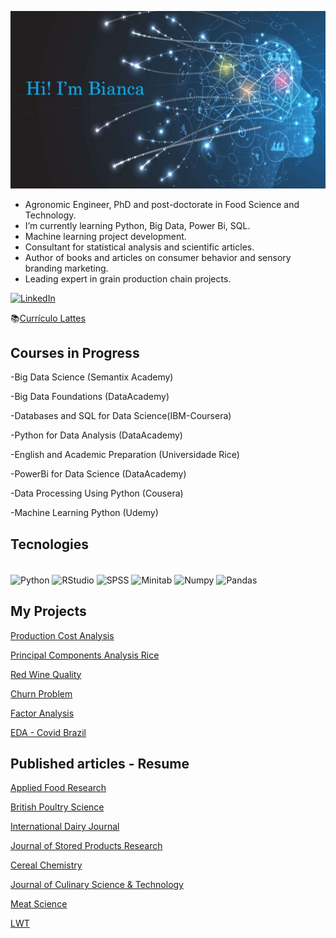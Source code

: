 ![Banner](https://github.com/biancapioavila/biancapioavila/blob/main/logo2.JPG)


- Agronomic Engineer, PhD and post-doctorate in Food Science and Technology.
- I’m currently learning Python, Big Data, Power Bi, SQL.
- Machine learning project development.
- Consultant for statistical analysis and scientific articles.
- Author of books and articles on consumer behavior and sensory branding marketing.
- Leading expert in grain production chain projects.

[![LinkedIn](https://img.shields.io/badge/LinkedIn-0077B5?style=for-the-badge&logo=linkedin&logoColor=white)](https://www.linkedin.com/in/bianca-%C3%A1vila/)

📚[Currículo Lattes](http://lattes.cnpq.br/6534635955153101)

## Courses in Progress

-Big Data Science (Semantix Academy)

-Big Data Foundations (DataAcademy)

-Databases and SQL for Data Science(IBM-Coursera)

-Python for Data Analysis (DataAcademy)

-English and Academic Preparation (Universidade Rice)

-PowerBi for Data Science (DataAcademy)

-Data Processing Using Python (Cousera)

-Machine Learning Python (Udemy)


## Tecnologies

<div style="display: inline_block"><br>
    <img align= "center" alt="Python" height="30" width="40" src="https://cdn.jsdelivr.net/gh/devicons/devicon/icons/python/python-original.svg">
    <img align= "center" alt="RStudio" height="30" width="40" src="https://cdn.jsdelivr.net/gh/devicons/devicon/icons/rstudio/rstudio-original.svg">
    <img align= "center" alt="SPSS" height="30" width="40" src="https://cdn.jsdelivr.net/gh/devicons/devicon/icons/spss/spss-original.svg">
    <img align= "center" alt="Minitab" height="30" width="40" src="https://cdn.jsdelivr.net/gh/devicons/devicon/icons/minitab/minitab-original.svg">
    <img align= "center" alt="Numpy" height="30" width="40" src="https://cdn.jsdelivr.net/gh/devicons/devicon/icons/numpy/numpy-original.svg">
    <img align= "center" alt="Pandas" height="30" width="40" src="https://cdn.jsdelivr.net/gh/devicons/devicon/icons/pandas/pandas-original-wordmark.svg">


## My Projects
[Production Cost Analysis](https://github.com/biancapioavila/Custos_Arroz_CONAB)

[Principal Components Analysis Rice](https://github.com/biancapioavila/ACP_Arroz_Exportacao)

[Red Wine Quality](https://github.com/biancapioavila/red_wine_quality)

[Churn Problem](https://github.com/biancapioavila/Churn-customer-behavior)

[Factor Analysis](https://github.com/biancapioavila/Analise_Fatorial_Cereais)

[EDA - Covid Brazil](https://github.com/biancapioavila/Analise-Exploratoria--Covid_Brasil)

## Published articles - Resume

[Applied Food Research](https://www.sciencedirect.com/science/article/pii/S2772502222001020)

[British Poultry Science](https://www.tandfonline.com/doi/abs/10.1080/00071668.2020.1857335)

[International Dairy Journal](https://www.sciencedirect.com/science/article/abs/pii/S095869462030073X)

[Journal of Stored Products Research](https://www.sciencedirect.com/science/article/abs/pii/S0022474X20300527)

[Cereal Chemistry](https://onlinelibrary.wiley.com/doi/abs/10.1002/cche.10310)

[Journal of Culinary Science & Technology](https://www.tandfonline.com/doi/abs/10.1080/15428052.2020.1843581?journalCode=wcsc20)

[Meat Science](https://www.sciencedirect.com/science/article/abs/pii/S0309174018309616)

[LWT](https://www.sciencedirect.com/science/article/abs/pii/S002364382031046X)
    
    

    
   
